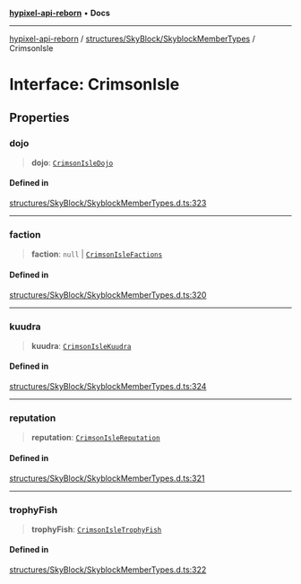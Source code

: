[**hypixel-api-reborn**](../../../../README.md) • **Docs**

***

[hypixel-api-reborn](../../../../modules.md) / [structures/SkyBlock/SkyblockMemberTypes](../README.md) / CrimsonIsle

# Interface: CrimsonIsle

## Properties

### dojo

> **dojo**: [`CrimsonIsleDojo`](CrimsonIsleDojo.md)

#### Defined in

[structures/SkyBlock/SkyblockMemberTypes.d.ts:323](https://github.com/Kathund/REBORN-docs-TEST/blob/226e7f6a62bb6bca87ef0828ac84e9098d59f860/src/structures/SkyBlock/SkyblockMemberTypes.d.ts#L323)

***

### faction

> **faction**: `null` \| [`CrimsonIsleFactions`](../type-aliases/CrimsonIsleFactions.md)

#### Defined in

[structures/SkyBlock/SkyblockMemberTypes.d.ts:320](https://github.com/Kathund/REBORN-docs-TEST/blob/226e7f6a62bb6bca87ef0828ac84e9098d59f860/src/structures/SkyBlock/SkyblockMemberTypes.d.ts#L320)

***

### kuudra

> **kuudra**: [`CrimsonIsleKuudra`](CrimsonIsleKuudra.md)

#### Defined in

[structures/SkyBlock/SkyblockMemberTypes.d.ts:324](https://github.com/Kathund/REBORN-docs-TEST/blob/226e7f6a62bb6bca87ef0828ac84e9098d59f860/src/structures/SkyBlock/SkyblockMemberTypes.d.ts#L324)

***

### reputation

> **reputation**: [`CrimsonIsleReputation`](CrimsonIsleReputation.md)

#### Defined in

[structures/SkyBlock/SkyblockMemberTypes.d.ts:321](https://github.com/Kathund/REBORN-docs-TEST/blob/226e7f6a62bb6bca87ef0828ac84e9098d59f860/src/structures/SkyBlock/SkyblockMemberTypes.d.ts#L321)

***

### trophyFish

> **trophyFish**: [`CrimsonIsleTrophyFish`](CrimsonIsleTrophyFish.md)

#### Defined in

[structures/SkyBlock/SkyblockMemberTypes.d.ts:322](https://github.com/Kathund/REBORN-docs-TEST/blob/226e7f6a62bb6bca87ef0828ac84e9098d59f860/src/structures/SkyBlock/SkyblockMemberTypes.d.ts#L322)
